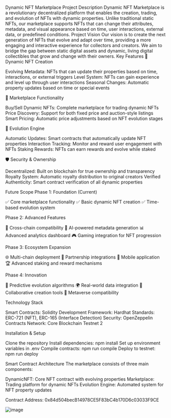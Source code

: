 Dynamic NFT Marketplace
Project Description
Dynamic NFT Marketplace is a revolutionary decentralized platform that enables the creation, trading, and evolution of NFTs with dynamic properties. Unlike traditional static NFTs, our marketplace supports NFTs that can change their attributes, metadata, and visual appearance based on time, user interactions, external data, or predefined conditions.
Project Vision
Our vision is to create the next generation of NFTs that evolve and adapt over time, providing a more engaging and interactive experience for collectors and creators. We aim to bridge the gap between static digital assets and dynamic, living digital collectibles that grow and change with their owners.
Key Features
🌟 Dynamic NFT Creation

Evolving Metadata: NFTs that can update their properties based on time, interactions, or external triggers
Level System: NFTs can gain experience and level up through user interactions
Seasonal Changes: Automatic property updates based on time or special events

🛒 Marketplace Functionality

Buy/Sell Dynamic NFTs: Complete marketplace for trading dynamic NFTs
Price Discovery: Support for both fixed price and auction-style listings
Smart Pricing: Automatic price adjustments based on NFT evolution stages

🔄 Evolution Engine

Automatic Updates: Smart contracts that automatically update NFT properties
Interaction Tracking: Monitor and reward user engagement with NFTs
Staking Rewards: NFTs can earn rewards and evolve while staked

🛡️ Security & Ownership

Decentralized: Built on blockchain for true ownership and transparency
Royalty System: Automatic royalty distribution to original creators
Verified Authenticity: Smart contract verification of all dynamic properties

Future Scope
Phase 1: Foundation (Current)

✅ Core marketplace functionality
✅ Basic dynamic NFT creation
✅ Time-based evolution system

Phase 2: Advanced Features

🔄 Cross-chain compatibility
🤖 AI-powered metadata generation
📊 Advanced analytics dashboard
🎮 Gaming integration for NFT progression

Phase 3: Ecosystem Expansion

🌐 Multi-chain deployment
🤝 Partnership integrations
📱 Mobile application
🏆 Advanced staking and reward mechanisms

Phase 4: Innovation

🔮 Predictive evolution algorithms
🌍 Real-world data integration
🎨 Collaborative creation tools
🚀 Metaverse compatibility

Technology Stack

Smart Contracts: Solidity
Development Framework: Hardhat
Standards: ERC-721 (NFT), ERC-165 (Interface Detection)
Security: OpenZeppelin Contracts
Network: Core Blockchain Testnet 2

Installation & Setup

Clone the repository
Install dependencies: npm install
Set up environment variables in .env
Compile contracts: npm run compile
Deploy to testnet: npm run deploy

Smart Contract Architecture
The marketplace consists of three main components:

DynamicNFT: Core NFT contract with evolving properties
Marketplace: Trading platform for dynamic NFTs
Evolution Engine: Automated system for NFT property updates

Contract Address:
0x84d504becB14978CE5F83bC4b170D6c03033F9CE

![image](https://github.com/user-attachments/assets/eda02d31-578d-4ab7-97b3-ce77924dd553)
